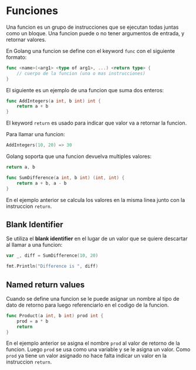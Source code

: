 # Funciones

Una funcion es un grupo de instrucciones que se ejecutan todas juntas como un bloque. Una funcion puede o no tener argumentos de entrada, y retornar valores.

En Golang una funcion se define con el keyword `func` con el siguiente formato:

```go
func <name>(<arg1> <type of arg1>, ...) <return type> {
    // cuerpo de la funcion (una o mas instrucciones)
}
```
El siguiente es un ejemplo de una funcion que suma dos enteros:

```go
func AddIntegers(a int, b int) int {
    return a + b
}
```
El keyword `return` es usado para indicar que valor va a retornar la funcion.

Para llamar una funcion:

```go
AddIntegers(10, 20) => 30
```
Golang soporta que una funcion devuelva multiples valores:

```go
return a, b
```

```go
func SumDifference(a int, b int) (int, int) {
    return a + b, a - b
}
```

En el ejemplo anterior se calcula los valores en la misma linea junto con la instruccion `return`.

## Blank Identifier

Se utiliza el __blank identifier__  en el lugar de un valor que se quiere descartar al llamar a una funcion:

```go
var _, diff = SumDifference(10, 20)

fmt.Println("Difference is ", diff)
```


## Named return values

Cuando se define una funcion se le puede asignar un nombre al tipo de dato de retorno para luego referenciarlo en el codigo de la funcion.


```go
func Product(a int, b int) prod int {
    prod = a * b
    return
}
```

En el ejemplo anterior se asigna el nombre `prod` al valor de retorno de la funcion. Luego `prod` se usa como una variable y se le asigna un valor. Como `prod` ya tiene un valor asignado no hace falta indicar un valor en la instruccion `return`.